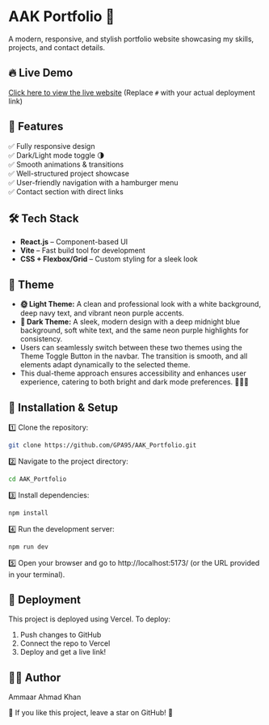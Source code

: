 # AAK Portfolio 🚀  
A modern, responsive, and stylish portfolio website showcasing my skills, projects, and contact details.  

## 🔥 Live Demo  
[Click here to view the live website](#) (Replace `#` with your actual deployment link)  

## 📌 Features  
✅ Fully responsive design  
✅ Dark/Light mode toggle 🌗  
✅ Smooth animations & transitions  
✅ Well-structured project showcase  
✅ User-friendly navigation with a hamburger menu  
✅ Contact section with direct links  

## 🛠️ Tech Stack  
- **React.js** – Component-based UI  
- **Vite** – Fast build tool for development  
- **CSS + Flexbox/Grid** – Custom styling for a sleek look  

## 🎨 Theme  
- **🌞 Light Theme:** A clean and professional look with a white background, deep navy text, and vibrant neon purple accents.
- **🌙 Dark Theme:** A sleek, modern design with a deep midnight blue background, soft white text, and the same neon purple highlights for consistency.
- Users can seamlessly switch between these two themes using the Theme Toggle Button in the navbar. The transition is smooth, and all elements adapt dynamically to the selected theme.
- This dual-theme approach ensures accessibility and enhances user experience, catering to both bright and dark mode preferences. 🚀💡🌙

## 🚀 Installation & Setup  
1️⃣ Clone the repository:  
   ```sh
   git clone https://github.com/GPA95/AAK_Portfolio.git
   ```
2️⃣ Navigate to the project directory:
   ```sh
   cd AAK_Portfolio
   ```
3️⃣ Install dependencies:
   ```sh
   npm install
   ```
4️⃣ Run the development server:
   ```sh
   npm run dev
   ```
5️⃣ Open your browser and go to http://localhost:5173/ (or the URL provided in your terminal).

## 📂 Deployment
This project is deployed using Vercel. To deploy:
1. Push changes to GitHub
2. Connect the repo to Vercel
3. Deploy and get a live link!

## 👨‍💻 Author
Ammaar Ahmad Khan 

🌟 If you like this project, leave a star on GitHub! 🌟
